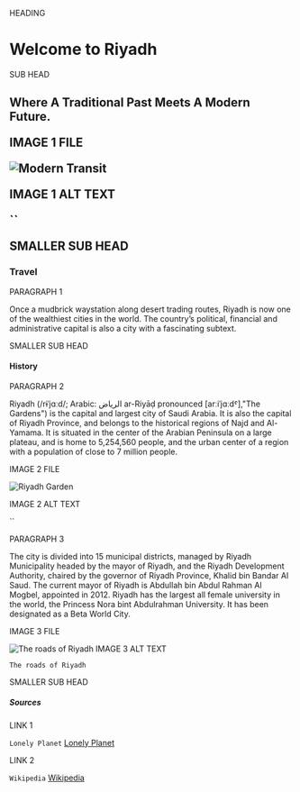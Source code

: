 HEADING

<h1>Welcome to Riyadh</h1>

SUB HEAD

<h2>Where A Traditional Past Meets A Modern Future.</h>

IMAGE 1 FILE

<img src="/home/zhero/Development/code/prework/phase-0-html-riyadh-blog-lab/images/transportation/transit.jpg"
    alt="Modern Transit"
    />

IMAGE 1 ALT TEXT

``

SMALLER SUB HEAD

<h3>Travel</h3>

PARAGRAPH 1

<p>Once a mudbrick waystation along desert trading routes, Riyadh is now one of the wealthiest cities in the world. The country’s political, financial and administrative capital is also a city with a fascinating subtext.</p>

SMALLER SUB HEAD

<h4>History</h4>

PARAGRAPH 2

<p>Riyadh (/rɨˈjɑːd/; Arabic: الرياض‎ ar-Riyāḍ pronounced [arːiˈjɑːdˤ],"The Gardens") is the capital and largest city of Saudi Arabia. It is also the capital of Riyadh Province, and belongs to the historical regions of Najd and Al-Yamama. It is situated in the center of the Arabian Peninsula on a large plateau, and is home to 5,254,560 people, and the urban center of a region with a population of close to 7 million people.</p>

IMAGE 2 FILE

  <img src="/home/zhero/Development/code/prework/phase-0-html-riyadh-blog-lab/images/garden.jpg"
        alt="Riyadh Garden"/>

IMAGE 2 ALT TEXT

``

PARAGRAPH 3

<p>The city is divided into 15 municipal districts, managed by Riyadh Municipality headed by the mayor of Riyadh, and the Riyadh Development Authority, chaired by the governor of Riyadh Province, Khalid bin Bandar Al Saud. The current mayor of Riyadh is Abdullah bin Abdul Rahman Al Mogbel, appointed in 2012. Riyadh has the largest all female university in the world, the Princess Nora bint Abdulrahman University. It has been designated as a Beta World City.</p>

IMAGE 3 FILE

 <img src="/home/zhero/Development/code/prework/phase-0-html-riyadh-blog-lab/images/transportation/camels-in-truck.jpg" 
    alt="The roads of Riyadh"/>
IMAGE 3 ALT TEXT

`The roads of Riyadh`

SMALLER SUB HEAD

<h5>Sources</h5>

LINK 1

`Lonely Planet`
<a href ="http://www.lonelyplanet.com/saudi-arabia/riyadh">Lonely Planet</a>

LINK 2

`Wikipedia`
<a href="http://en.wikipedia.org/wiki/Riyadh">Wikipedia</a>
